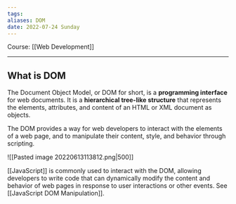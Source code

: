 ```yaml
---
tags: 
aliases: DOM
date: 2022-07-24 Sunday
---
```

Course: [[Web Development]]
- - -

## What is DOM

The Document Object Model, or DOM for short, is a **programming interface** for web documents. It is a **hierarchical tree-like structure** that represents the elements, attributes, and content of an HTML or XML document as objects. 

The DOM provides a way for web developers to interact with the elements of a web page, and to manipulate their content, style, and behavior through scripting.

![[Pasted image 20220613113812.png|500]]

[[JavaScript]] is commonly used to interact with the DOM, allowing developers to write code that can dynamically modify the content and behavior of web pages in response to user interactions or other events. See [[JavaScript DOM Manipulation]].

